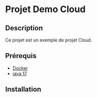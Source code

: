 # Projet Demo Cloud

## Description

Ce projet est un exemple de projet Cloud.

## Prérequis

- [Docker](https://www.docker.com/)
- [java 17](https://www.oracle.com/java/technologies/javase-jdk17-downloads.html)

## Installation